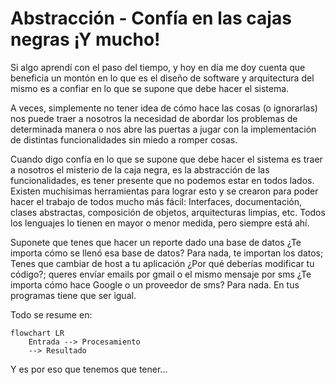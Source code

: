 # Abstracción - Confía en las cajas negras ¡Y mucho!

Si algo aprendí con el paso del tiempo, y hoy en día me doy cuenta que beneficia un montón en lo que es el diseño de software y arquitectura del mismo es a confiar en lo que se supone que debe hacer el sistema.

A veces, simplemente no tener idea de cómo hace las cosas (o ignorarlas) nos puede traer a nosotros la necesidad de abordar los problemas de determinada manera o nos abre las puertas a jugar con la implementación de distintas funcionalidades sin miedo a romper cosas.

Cuando digo confía en lo que se supone que debe hacer el sistema es traer a nosotros el misterio de la caja negra, es la abstracción de las funcionalidades, es tener presente que no podemos estar en todos lados. Existen muchísimas herramientas para lograr esto y se crearon para poder hacer el trabajo de todos mucho más fácil: Interfaces, documentación, clases abstractas, composición de objetos, arquitecturas limpias, etc. Todos los lenguajes lo tienen en mayor o menor medida, pero siempre está ahí.

Suponete que tenes que hacer un reporte dado una base de datos ¿Te importa cómo se llenó esa base de datos? Para nada, te importan los datos; Tenes que cambiar de host a tu aplicación ¿Por qué deberías modificar tu código?; queres envíar emails por gmail o el mismo mensaje por sms ¿Te importa cómo hace Google o un proveedor de sms? Para nada. En tus programas tiene que ser igual.

Todo se resume en:

```mermaid
flowchart LR
    Entrada --> Procesamiento 
    --> Resultado
```

Y es por eso que tenemos que tener...